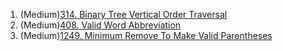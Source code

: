 1.  (Medium)[314. Binary Tree Vertical Order Traversal](https://github.com/yuchenwang2011/Java-Practice/blob/master/301-600/301-350/314.BinaryTreeVerticalOrderTraversal.java)
2.  (Medium)[408. Valid Word Abbreviation](https://github.com/yuchenwang2011/Java-Practice/blob/master/301-600/401-450/408.ValidWordAbbreviation.java)
3. (Medium)[1249. Minimum Remove To Make Valid Parentheses](https://github.com/yuchenwang2011/Java-Practice/blob/master/1200-1500/1200-1250/1249.MinimumRemoveToMakeValidParentheses.java)
